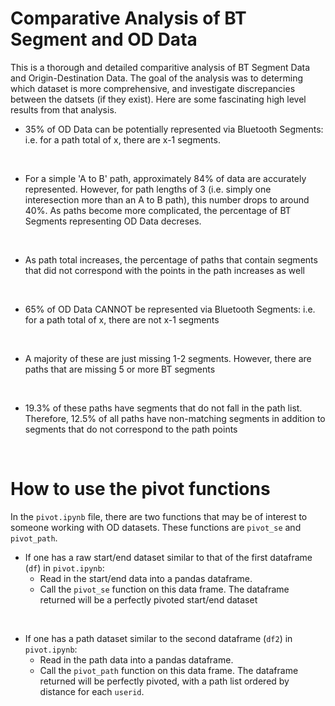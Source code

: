 # Comparative Analysis of BT Segment and OD Data 

This is a thorough and detailed comparitive analysis of BT Segment Data and Origin-Destination Data. The goal of the analysis was to determing which dataset is more comprehensive, and investigate discrepancies between the datsets (if they exist). Here are some fascinating high level results from that analysis. 


* 35% of OD Data can be potentially represented via Bluetooth Segments: i.e. for a path total of x, there are x-1 segments.
<br>

* For a simple 'A to B' path, approximately 84% of data are accurately represented. However, for path lengths of 3 (i.e. simply one interesection more than an A to B path), this number drops to around 40%. As paths become more complicated, the percentage of BT Segments representing OD Data decreses.
<br>

* As path total increases, the percentage of paths that contain segments that did not correspond with the points in the path increases as well
<br>

* 65% of OD Data CANNOT be represented via Bluetooth Segments: i.e. for a path total of x, there are not x-1 segments
<br>

* A majority of these are just missing 1-2 segments. However, there are paths that are missing 5 or more BT segments
<br>

* 19.3% of these paths have segments that do not fall in the path list. Therefore, 12.5% of all paths have non-matching segments in addition to segments that do not correspond to the path points
<br>

# How to use the pivot functions

In the `pivot.ipynb` file, there are two functions that may be of interest to someone working with OD datasets. These functions are `pivot_se` and `pivot_path`. 
<br>

* If one has a raw start/end dataset similar to that of the first dataframe (`df`) in `pivot.ipynb`:
    * Read in the start/end data into a pandas dataframe.
    * Call the `pivot_se` function on this data frame. The dataframe returned will be a perfectly pivoted start/end dataset
<br>

* If one has a path dataset similar to the second dataframe (`df2`) in `pivot.ipynb`: 
    * Read in the path data into a pandas dataframe.
    * Call the `pivot_path` function on this data frame. The dataframe returned will be perfectly pivoted, with a path list ordered by distance for each `userid`. 

